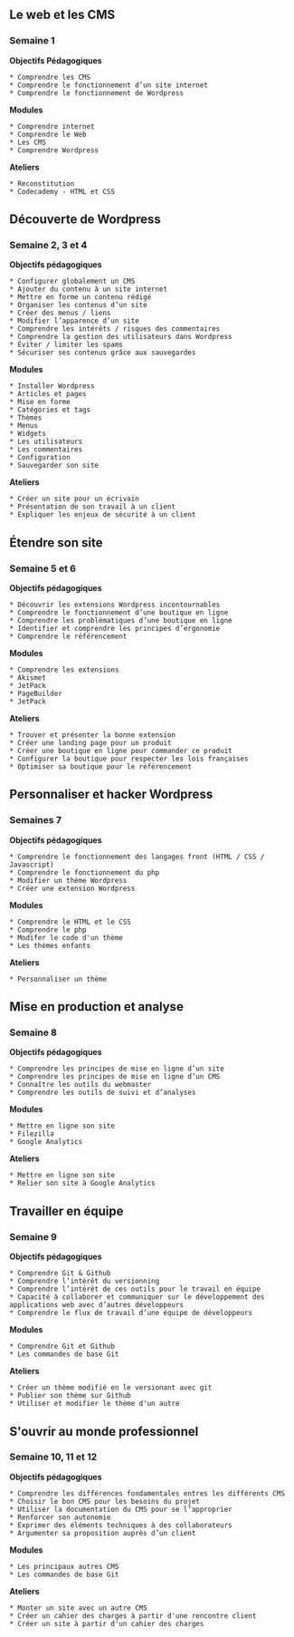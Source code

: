 ## Le web et les CMS
### Semaine 1

**Objectifs Pédagogiques**

    * Comprendre les CMS
    * Comprendre le fonctionnement d’un site internet
    * Comprendre le fonctionnement de Wordpress

**Modules**

    * Comprendre internet
    * Comprendre le Web
    * Les CMS
    * Comprendre Wordpress

**Ateliers**

    * Reconstitution
    * Codecademy - HTML et CSS

## Découverte de Wordpress
### Semaine 2, 3 et 4

**Objectifs pédagogiques**

    * Configurer globalement un CMS
    * Ajouter du contenu à un site internet
    * Mettre en forme un contenu rédigé
    * Organiser les contenus d’un site
    * Créer des menus / liens
    * Modifier l’apparence d’un site
    * Comprendre les intérêts / risques des commentaires
    * Comprendre la gestion des utilisateurs dans Wordpress
    * Éviter / limiter les spams
    * Sécuriser ses contenus grâce aux sauvegardes

**Modules**

    * Installer Wordpress
    * Articles et pages
    * Mise en forme
    * Catégories et tags
    * Thèmes
    * Menus
    * Widgets
    * Les utilisateurs
    * Les commentaires
    * Configuration
    * Sauvegarder son site

**Ateliers**

    * Créer un site pour un écrivain
    * Présentation de son travail à un client
    * Expliquer les enjeux de sécurité à un client

## Étendre son site
### Semaine 5 et 6

**Objectifs pédagogiques**

    * Découvrir les extensions Wordpress incontournables
    * Comprendre le fonctionnement d’une boutique en ligne
    * Comprendre les problématiques d’une boutique en ligne
    * Identifier et comprendre les principes d’ergonomie
    * Comprendre le référencement


**Modules**

    * Comprendre les extensions
    * Akismet
    * JetPack
    * PageBuilder
    * JetPack

**Ateliers**

    * Trouver et présenter la bonne extension
    * Créer une landing page pour un produit
    * Créer une boutique en ligne pour commander ce produit
    * Configurer la boutique pour respecter les lois françaises
    * Optimiser sa boutique pour le référencement


## Personnaliser et hacker Wordpress
### Semaines 7

**Objectifs pédagogiques**

    * Comprendre le fonctionnement des langages front (HTML / CSS / Javascript)
    * Comprendre le fonctionnement du php
    * Modifier un thème Wordpress
    * Créer une extension Wordpress

**Modules**

    * Comprendre le HTML et le CSS
    * Comprendre le php
    * Modifer le code d'un thème
    * Les thèmes enfants

**Ateliers**

    * Personnaliser un thème

## Mise en production et analyse
### Semaine 8

**Objectifs pédagogiques**

    * Comprendre les principes de mise en ligne d’un site
    * Comprendre les principes de mise en ligne d’un CMS
    * Connaître les outils du webmaster
    * Comprendre les outils de suivi et d’analyses

**Modules**

    * Mettre en ligne son site
    * Filezilla
    * Google Analytics

**Ateliers**

    * Mettre en ligne son site
    * Relier son site à Google Analytics

## Travailler en équipe
### Semaine 9

**Objectifs pédagogiques**

    * Comprendre Git & Github
    * Comprendre l’intérêt du versionning
    * Comprendre l’intérêt de ces outils pour le travail en équipe
    * Capacité à collaborer et communiquer sur le développement des applications web avec d’autres développeurs
    * Comprendre le flux de travail d’une équipe de développeurs

 **Modules**

    * Comprendre Git et Github
    * Les commandes de base Git

 **Ateliers**

    * Créer un thème modifié en le versionant avec git
    * Publier son thème sur Github
    * Utiliser et modifier le thème d'un autre



## S'ouvrir au monde professionnel
### Semaine 10, 11 et 12

**Objectifs pédagogiques**

    * Comprendre les différences fondamentales entres les différents CMS
    * Choisir le bon CMS pour les besoins du projet
    * Utiliser la documentation du CMS pour se l’approprier
    * Renforcer son autonomie
    * Exprimer des éléments techniques à des collaborateurs
    * Argumenter sa proposition auprès d’un client

  **Modules**

    * Les principaux autres CMS
    * Les commandes de base Git

  **Ateliers**

    * Monter un site avec un autre CMS
    * Créer un cahier des charges à partir d'une rencontre client
    * Créer un site à partir d'un cahier des charges

